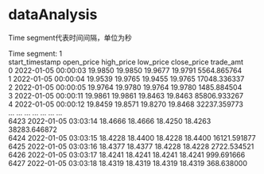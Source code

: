 # dataAnalysis

Time segment代表时间间隔，单位为秒<br />

Time segment: 1<br />
         start_timestamp  open_price  high_price  low_price  close_price     trade_amt<br />
0    2022-01-05 00:00:03     19.9850     19.9850    19.9677      19.9791   5564.865764<br />
1    2022-01-05 00:00:04     19.9539     19.9765    19.9455      19.9765  17048.336337<br />
2    2022-01-05 00:00:05     19.9764     19.9780    19.9764      19.9780   1485.884504<br />
3    2022-01-05 00:00:11     19.9861     19.9861    19.8463      19.8463  85806.933267<br />
4    2022-01-05 00:00:12     19.8459     19.8571    19.8270      19.8468  32237.359773<br />
...                  ...         ...         ...        ...          ...           ...<br />
6423 2022-01-05 03:03:14     18.4666     18.4666    18.4250      18.4263  38283.646872<br />
6424 2022-01-05 03:03:15     18.4228     18.4400    18.4228      18.4400  16121.591877<br />
6425 2022-01-05 03:03:16     18.4377     18.4377    18.4228      18.4228   2722.534521<br />
6426 2022-01-05 03:03:17     18.4241     18.4241    18.4241      18.4241    999.691666<br />
6427 2022-01-05 03:03:18     18.4319     18.4319    18.4319      18.4319    368.638000<br />
